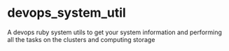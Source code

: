 # devops_system_util
A devops ruby system utils to get your system information and performing all the tasks on the clusters and computing storage
